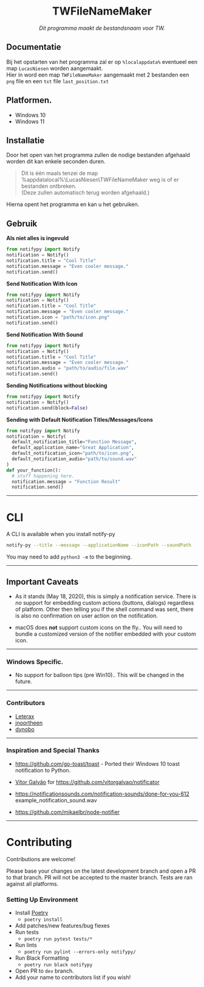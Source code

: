 <div align="center">
  <h1> TWFileNameMaker </h1>
  <i> Dit programma maakt de bestandsnaam voor TW.</i>
</div>


## Documentatie

Bij het opstarten van het programma zal er op `%localappdata%` eventueel een map `LucasNiesen` worden aangemaakt.<br>Hier in word een map `TWFileNameMaker` aangemaakt met 2 bestanden een `png` file en een `txt` file `last_position.txt`


## Platformen.

- Windows 10
- Windows 11


## Installatie


Door het open van het programma zullen de nodige bestanden afgehaald worden dit kan enkele seconden duren.
> Dit is één maals tenzei de map %appdatalocal%\LucasNiesen\TWFileNameMaker weg is of er bestanden ontbreken.<br>(Deze zullen automatisch terug worden afgehaald.)

Hierna opent het programma en kan u het gebruiken.


## Gebruik

**Als niet alles is ingevuld**

```python
from notifypy import Notify
notification = Notify()
notification.title = "Cool Title"
notification.message = "Even cooler message."
notification.send()
```

**Send Notification With Icon**

```python
from notifypy import Notify
notification = Notify()
notification.title = "Cool Title"
notification.message = "Even cooler message."
notification.icon = "path/to/icon.png"
notification.send()
```

**Send Notification With Sound**

```python
from notifypy import Notify
notification = Notify()
notification.title = "Cool Title"
notification.message = "Even cooler message."
notification.audio = "path/to/audio/file.wav"
notification.send()
```

**Sending Notifications without blocking**

```python
from notifypy import Notify
notification = Notify()
notification.send(block=False)
```

**Sending with Default Notification Titles/Messages/Icons**

```python
from notifypy import Notify
notification = Notify(
  default_notification_title="Function Message",
  default_application_name="Great Application",
  default_notification_icon="path/to/icon.png",
  default_notification_audio="path/to/sound.wav"
)
def your_function():
  # stuff happening here.
  notification.message = "Function Result"
  notification.send()
```

---

# CLI
A CLI is available when you install notify-py

```bash
notify-py --title --message --applicationName --iconPath --soundPath
```
You may need to add ``python3 -m`` to the beginning.

---

## Important Caveats

- As it stands (May 18, 2020), this is simply a notification service. There is _no_ support for embedding custom actions (buttons, dialogs) regardless of platform. Other then telling you if the shell command was sent, there is also no confirmation on user action on the notification.

- macOS does **not** support custom icons on the fly.. You will need to bundle a customized version of the notifier embedded with your custom icon.

---

### Windows Specific.

- No support for balloon tips (pre Win10).. This will be changed in the future.

---

### Contributors

- [Leterax](https://github.com/Leterax)
- [jnoortheen](https://github.com/jnoortheen)
- [dynobo](https://github.com/dynobo)

---

### Inspiration and Special Thanks

- https://github.com/go-toast/toast - Ported their Windows 10 toast notification to Python.

- [Vítor Galvão](https://github.com/vitorgalvao) for https://github.com/vitorgalvao/notificator

- https://notificationsounds.com/notification-sounds/done-for-you-612 example_notification_sound.wav

- https://github.com/mikaelbr/node-notifier

---

# Contributing

Contributions are welcome!

Please base your changes on the latest development branch and open a PR to that branch. PR will not be accepted to the master branch. Tests are ran against all platforms.

### Setting Up Environment

- Install [Poetry](https://python-poetry.org/)
  - `poetry install`
- Add patches/new features/bug fiexes
- Run tests
  - `poetry run pytest tests/*`
- Run lints
  - `poetry run pylint --errors-only notifypy/`
- Run Black Formatting
  - `poetry run black notifypy`
- Open PR to `dev` branch.
- Add your name to contributors list if you wish!
